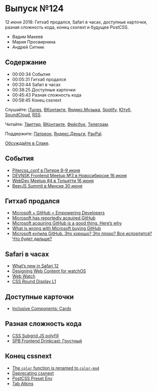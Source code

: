 # Выпуск №124

12 июня 2018: Гитхаб продался, Safari в часах, доступные карточки, разная сложность кода, конец cssnext и будущее PostCSS.

- Вадим Макеев
- Мария Просвирнина
- Андрей Ситник

## Содержание

- 00:00:34 События
- 00:05:31 Гитхаб продался
- 00:20:44 Safari в часах
- 00:38:25 Доступные карточки
- 00:45:43 Разная сложность кода
- 00:58:45 Конец cssnext

Слушайте: [iTunes](https://itunes.apple.com/podcast/id1080500016), [ВКонтакте](https://vk.com/podcasts-32017543), [Яндекс.Музыка](https://music.yandex.ru/album/6245956), [Spotify](https://open.spotify.com/show/3rzAcADjpBpXt73L0epTjV), [Ютуб](https://www.youtube.com/playlist?list=PLMBnwIwFEFHcwuevhsNXkFTcadeX5R1Go), [SoundCloud](https://soundcloud.com/web-standards), [RSS](https://web-standards.ru/podcast/feed/).

Читайте: [Твиттер](https://twitter.com/webstandards_ru), [ВКонтакте](https://vk.com/webstandards_ru), [Фейсбук](https://www.facebook.com/webstandardsru), [Телеграм](https://t.me/webstandards_ru).

Поддержите: [Патреон](https://www.patreon.com/webstandards_ru), [Яндекс.Деньги](https://money.yandex.ru/to/41001119329753), [PayPal](https://www.paypal.me/pepelsbey).

[Обсуждайте в Слаке](http://slack.web-standards.ru/).

## События

- [Pitercss_conf в Питере 8–9 июня](https://pitercss.com/)
- [DEVNSK Frontend Meetup №3 в Новосибирске 16 июня](https://www.meetup.com/DEVNSK/events/250059820)
- [WebDev Meetup #4 в Тольятти 16 июня](https://wdmeetup.ru/)
- [BeerJS Summit в Минске 30 июня](https://www.facebook.com/events/174232359959486/)

## Гитхаб продался

- [Microsoft + GitHub = Empowering Developers](https://blogs.microsoft.com/blog/2018/06/04/microsoft-github-empowering-developers/)
- [Microsoft has reportedly acquired GitHub](https://www.theverge.com/2018/6/3/17422752/microsoft-github-acquisition-rumors)
- [Microsoft acquiring GitHub is a good thing. Here’s why](https://medium.com/p/6a6a57eb83ac)
- [What is wrong with Microsoft buying GitHub](https://jacquesmattheij.com/what-is-wrong-with-microsoft-buying-github)
- [Microsoft купила GitHub. Это хорошо? Это плохо? Все испортится? Что будет дальше?](https://meduza.io/feature/2018/06/07/microsoft-kupila-github-eto-horosho-eto-ploho-vse-isportitsya-chto-budet-dalshe)

## Safari в часах

- [What’s new in Safari 12](https://developer.apple.com/safari/whats-new/)
- [Designing Web Content for watchOS](https://developer.apple.com/videos/play/wwdc2018/239/)
- [Web Watch](https://timkadlec.com/remembers/2018-06-06-web-watch/)
- [CSS Round Display L1](https://www.w3.org/TR/css-round-display-1/)

## Доступные карточки

- [Inclusive Components: Cards](https://inclusive-components.design/cards/)

## Разная сложность кода

- [CSS Subgrid JS polyfill](https://rawgit.com/FremyCompany/css-grid-polyfill/houdini-experiment/bin/demo%5Bsubgrid%5D.html)
- [SPB Frontend Drinkcast: Грустный](https://spb-frontend.ru/podcast/26)

## Конец cssnext

- [The `color` function is renamed to `color-mod`](https://github.com/ianstormtaylor/css-color-function/issues/29)
- [Deprecating cssnext](https://moox.io/blog/deprecating-cssnext/)
- [PostCSS Preset Env](https://preset-env.cssdb.org/features)
- [Tab Atkins](https://twitter.com/tabatkins)
